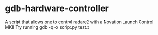 # gdb-hardware-controller
A script that allows one to control radare2 with a Novation Launch Control MKII
Try running gdb -q -x script.py test.x

